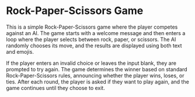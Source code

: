 # Rock-Paper-Scissors Game  

This is a simple Rock-Paper-Scissors game where the player competes against an AI. The game starts with a welcome message and then enters a loop where the player selects between rock, paper, or scissors. The AI randomly chooses its move, and the results are displayed using both text and emojis.  

If the player enters an invalid choice or leaves the input blank, they are prompted to try again. The game determines the winner based on standard Rock-Paper-Scissors rules, announcing whether the player wins, loses, or ties. After each round, the player is asked if they want to play again, and the game continues until they choose to exit.
